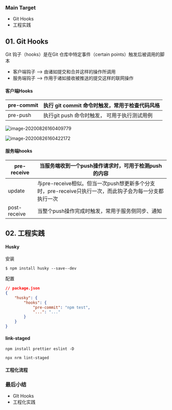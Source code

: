 ### Main  Target

+ Git Hooks
+ 工程实践

## 01. Git Hooks

Git 钩子（hooks）是在Git 仓库中特定事件（certain points）触发后被调用的脚本

+ 客户端钩子  -->  由诸如提交和合并这样的操作所调用
+ 服务端钩子  -->  作用于诸如接收被推送的提交这样的联网操作



#### 客户端Hooks

| pre-commit | 执行 git commit 命令时触发，常用于检查代码风格 |
| ---------- | ---------------------------------------------- |
| pre-push   | 执行git push 命令时触发， 可用于执行测试用例   |



![image-20200826160409779](C:\Users\Admin\AppData\Roaming\Typora\typora-user-images\image-20200826160409779.png)

![image-20200826160422172](C:\Users\Admin\AppData\Roaming\Typora\typora-user-images\image-20200826160422172.png)



#### 服务端hooks

| pre-receive  | 当服务端收到一个push操作请求时，可用于检测push的内容         |
| ------------ | ------------------------------------------------------------ |
| update       | 与pre-receive相似。但当一次push想更新多个分支时，pre-receive只执行一次，而此钩子会为每一分支都执行一次 |
| post-receive | 当整个push操作完成时触发，常用于服务侧同步、通知             |





## 02. 工程实践

#### Husky

安装

```shell 
$ npm install husky --save--dev
```

配置

```json
// package.json
{
    "husky": {
        "hooks": {
            "pre-commit": "npm test",
            "...": "..."
        }
    }
}
```



#### link-staged

```shell
npm install prettier eslint -D

npx nrm lint-staged
```





#### 工程化流程





### 最后小结

+ GIt Hooks
+ 工程化实践

